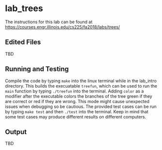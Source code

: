 # lab_trees
The instructions for this lab can be found at https://courses.engr.illinois.edu/cs225/fa2018/labs/trees/  

## Edited Files
TBD

## Running and Testing
Compile the code by typing <code>make</code> into the linux terminal while in the lab_intro directory.
This builds the execuatable <code>treefun</code>, which can be used to run the <code>main</code> function by typing <code>./treefun</code> into the terminal.
Adding <code>color</code> as a modifier after the executable colors the branches of the tree green if they are correct or red if they are wrong.
This mode might cause unexpected issues when debugging so be cautious.
The provided test cases can be run by typing <code>make test</code> and then <code>./test</code> into the terminal.
Keep in mind that some test cases may produce different results on different computers.

## Output
TBD
